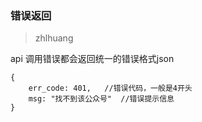 ### 错误返回

>zhlhuang 

api 调用错误都会返回统一的错误格式json

```
{
    err_code: 401,   //错误代码，一般是4开头
    msg: "找不到该公众号"  //错误提示信息
}
```


